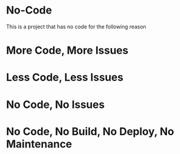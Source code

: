# No-Code
This is a project that has no code for the following reason
# More Code, More Issues
# Less Code, Less Issues
# No Code, No Issues

# No Code, No Build, No Deploy, No Maintenance
